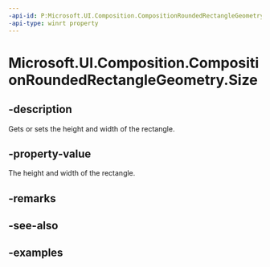 ```yaml
---
-api-id: P:Microsoft.UI.Composition.CompositionRoundedRectangleGeometry.Size
-api-type: winrt property
---
```


<!-- Property syntax.
public Vector2 Size { get;  set; }
-->

# Microsoft.UI.Composition.CompositionRoundedRectangleGeometry.Size

## -description

Gets or sets the height and width of the rectangle.

## -property-value

The height and width of the rectangle.

## -remarks

## -see-also

## -examples


